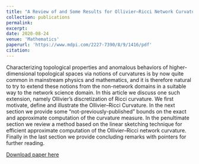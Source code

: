 ```yaml
---
title: "A Review of and Some Results for Ollivier–Ricci Network Curvature"
collection: publications
permalink: 
excerpt: 
date: 2020-08-24
venue: 'Mathematics'
paperurl: 'https://www.mdpi.com/2227-7390/8/9/1416/pdf'
citation: 
---
```


Characterizing topological properties and anomalous behaviors of higher-dimensional topological spaces via notions of curvatures is by now quite common in mainstream physics and mathematics, and it is therefore natural to try to extend these notions from the non-network domains in a suitable way to the network science domain. In this article we discuss one such extension, namely Ollivier’s discretization of Ricci curvature. We first motivate, define and illustrate the Ollivier–Ricci Curvature. In the next section we provide some “not-previously-published” bounds on the exact and approximate computation of the curvature measure. In the penultimate section we review a method based on the linear sketching technique for efficient approximate computation of the Ollivier–Ricci network curvature. Finally in the last section we provide concluding remarks with pointers for further reading.

[Download paper here](http://academicpages.github.io/files/paper1.pdf)
